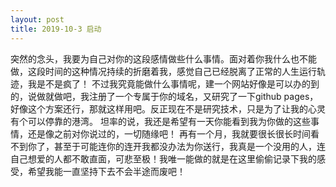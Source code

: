 ```yaml
---
layout: post
title: 2019-10-3 启动
---
```


  突然的念头，我要为自己对你的这段感情做些什么事情。面对着你我什么也不能做，这段时间的这种情况持续的折磨着我，感觉自己已经脱离了正常的人生运行轨迹，我是不是疯了！
  不过我究竟能做什么事情呢，建一个网站好像是可以办的到的，说做就做吧，我注册了一个专属于你的域名，又研究了一下github pages，好像这个方案还行，那就这样用吧。反正现在不是研究技术，只是为了让我的心灵有个可以停靠的港湾。
  坦率的说，我还是希望有一天你能看到我为你做的这些事情，还是像之前对你说过的，一切随缘吧！
  再有一个月，我就要很长很长时间看不到你了，甚至于可能连你的连开我都没办法为你送行，我真是一个没用的人，连自己想爱的人都不敢直面，可悲至极！我唯一能做的就是在这里偷偷记录下我的感受，希望我能一直坚持下去不会半途而废吧！

